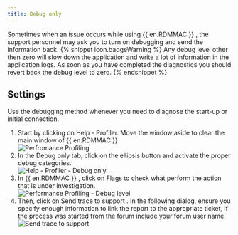 ```yaml
---
title: Debug only
---
```

Sometimes when an issue occurs while using {{ en.RDMMAC }} , the support personnel may ask you to turn on debugging and send the information back. 
{% snippet icon.badgeWarning %} 
Any debug level other then zero will slow down the application and write a lot of information in the application logs. As soon as you have completed the diagnostics you should revert back the debug level to zero. 
{% endsnippet %}
 
## Settings 

Use the debugging method whenever you need to diagnose the start-up or initial connection.  

1. Start by clicking on Help - Profiler. Move the window aside to clear the main window of {{ en.RDMMAC }}  
![Perfromance Profiling](https://webdevolutions.azureedge.net/docs/en/rdm/mac/clip10471.png) 
1. In the Debug only tab, click on the ellipsis button and activate the proper debug categories.  
![Help - Profiler - Debug only](https://webdevolutions.azureedge.net/docs/en/rdm/mac/clip10474.png) 
1. In {{ en.RDMMAC }} , click on Flags to check what perform the action that is under investigation.  
![Performance Profiling - Debug level](https://webdevolutions.azureedge.net/docs/en/rdm/mac/clip10475.png) 
1. Then, click on Send trace to support . In the following dialog, ensure you specify enough information to link the report to the appropriate ticket, if the process was started from the forum include your forum user name.  
![Send trace to support](https://webdevolutions.azureedge.net/docs/en/rdm/mac/clip10609.png) 

